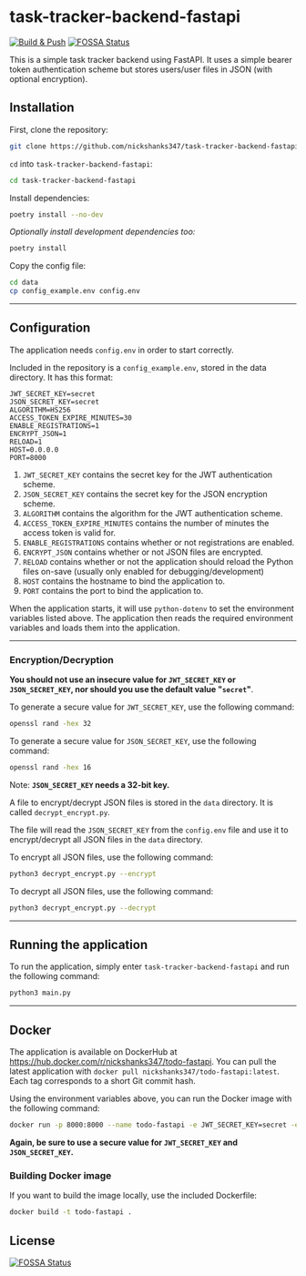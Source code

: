 # task-tracker-backend-fastapi

[![Build & Push](https://github.com/nickshanks347/task-tracker-backend-fastapi/actions/workflows/main.yml/badge.svg)](https://github.com/nickshanks347/task-tracker-backend-fastapi/actions/workflows/main.yml)
[![FOSSA Status](https://app.fossa.com/api/projects/git%2Bgithub.com%2Fnickshanks347%2Ftask-tracker-backend-fastapi.svg?type=shield)](https://app.fossa.com/projects/git%2Bgithub.com%2Fnickshanks347%2Ftask-tracker-backend-fastapi?ref=badge_shield)

This is a simple task tracker backend using FastAPI. It uses a simple bearer token authentication scheme but stores users/user files in JSON (with optional encryption).

## Installation

First, clone the repository:

```bash
git clone https://github.com/nickshanks347/task-tracker-backend-fastapi
```

`cd` into `task-tracker-backend-fastapi`:

```bash
cd task-tracker-backend-fastapi
```

Install dependencies:

```bash
poetry install --no-dev
```

*Optionally install development dependencies too:*

```bash
poetry install
```

Copy the config file:

```bash
cd data
cp config_example.env config.env
```

---

## Configuration

The application needs `config.env` in order to start correctly.

Included in the repository is a `config_example.env`, stored in the data directory. It has this format:

```env
JWT_SECRET_KEY=secret
JSON_SECRET_KEY=secret
ALGORITHM=HS256
ACCESS_TOKEN_EXPIRE_MINUTES=30
ENABLE_REGISTRATIONS=1
ENCRYPT_JSON=1
RELOAD=1
HOST=0.0.0.0
PORT=8000
```

1. `JWT_SECRET_KEY` contains the secret key for the JWT authentication scheme.
2. `JSON_SECRET_KEY` contains the secret key for the JSON encryption scheme.
3. `ALGORITHM` contains the algorithm for the JWT authentication scheme.
4. `ACCESS_TOKEN_EXPIRE_MINUTES` contains the number of minutes the access token is valid for.
5. `ENABLE_REGISTRATIONS` contains whether or not registrations are enabled.
6. `ENCRYPT_JSON` contains whether or not JSON files are encrypted.
7. `RELOAD` contains whether or not the application should reload the Python files on-save (usually only enabled for debugging/development)
8. `HOST` contains the hostname to bind the application to.
9. `PORT` contains the port to bind the application to.

When the application starts, it will use `python-dotenv` to set the environment variables listed above. The application then reads the required environment variables and loads them into the application.

---

### Encryption/Decryption

**You should not use an insecure value for `JWT_SECRET_KEY` or `JSON_SECRET_KEY`, nor should you use the default value "`secret`"**.

To generate a secure value for `JWT_SECRET_KEY`, use the following command:

```bash
openssl rand -hex 32
```

To generate a secure value for `JSON_SECRET_KEY`, use the following command:

```bash
openssl rand -hex 16
```

Note: **`JSON_SECRET_KEY` needs a 32-bit key.**

A file to encrypt/decrypt JSON files is stored in the `data` directory. It is called `decrypt_encrypt.py`.

The file will read the `JSON_SECRET_KEY` from the `config.env` file and use it to encrypt/decrypt all JSON files in the `data` directory.

To encrypt all JSON files, use the following command:

```bash
python3 decrypt_encrypt.py --encrypt
```

To decrypt all JSON files, use the following command:

```bash
python3 decrypt_encrypt.py --decrypt
```

---

## Running the application

To run the application, simply enter `task-tracker-backend-fastapi` and run the following command:

```bash
python3 main.py
```

---

## Docker

The application is available on DockerHub at <https://hub.docker.com/r/nickshanks347/todo-fastapi>. You can pull the latest application with `docker pull nickshanks347/todo-fastapi:latest`. Each tag corresponds to a short Git commit hash.

Using the environment variables above, you can run the Docker image with the following command:

```bash
docker run -p 8000:8000 --name todo-fastapi -e JWT_SECRET_KEY=secret -e JSON_SECRET_KEY=secret -e ALGORITHM=HS256 -e ACCESS_TOKEN_EXPIRE_MINUTES=30 -e ENABLE_REGISTRATIONS=true -e ENCRYPT_JSON=true -v ./data:/code/data nickshanks347/todo-fastapi:latest
```

**Again, be sure to use a secure value for `JWT_SECRET_KEY` and `JSON_SECRET_KEY`.**

### Building Docker image

If you want to build the image locally, use the included Dockerfile:

```bash
docker build -t todo-fastapi .
```


## License
[![FOSSA Status](https://app.fossa.com/api/projects/git%2Bgithub.com%2Fnickshanks347%2Ftask-tracker-backend-fastapi.svg?type=large)](https://app.fossa.com/projects/git%2Bgithub.com%2Fnickshanks347%2Ftask-tracker-backend-fastapi?ref=badge_large)